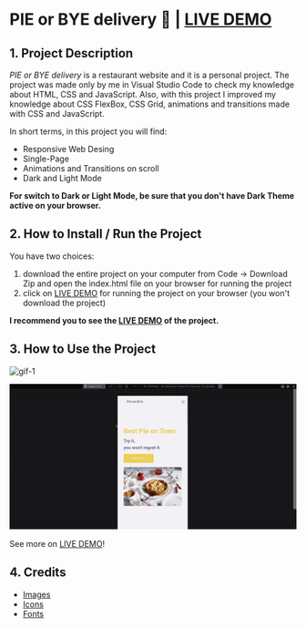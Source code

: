 # PIE or BYE delivery :pie: | [LIVE DEMO](https://rusdiana97.github.io/restaurant-website.github.io/)

## 1. Project Description

*PIE or BYE delivery* is a restaurant website and it is a personal project. The project was made only by me in Visual Studio Code to check my knowledge about HTML, CSS and JavaScript. Also, with this project I improved my knowledge about CSS FlexBox, CSS Grid, animations and transitions made with CSS and JavaScript.

In short terms, in this project you will find:

- Responsive Web Desing
- Single-Page
- Animations and Transitions on scroll 
- Dark and Light Mode 

**For switch to Dark or Light Mode, be sure that you don't have Dark Theme active on your browser.**

## 2. How to Install / Run the Project

You have two choices:
1. download the entire project on your computer from Code -> Download Zip and open the index.html file on your browser for running the project
2. click on [LIVE DEMO](https://rusdiana97.github.io/restaurant-website.github.io/) for running the project on your browser (you won't download the project)

**I recommend you to see the [LIVE DEMO](https://rusdiana97.github.io/restaurant-website.github.io/) of the project.**

## 3. How to Use the Project

![gif-1](gifs/PieOrBye-gif-1.gif)

![gif-2](gifs/PieOrBye-gif-2.gif)

See more on [LIVE DEMO](https://rusdiana97.github.io/restaurant-website.github.io/)!

## 4. Credits

 - [Images](https://unsplash.com)
 - [Icons](https://fontawesome.com)
 - [Fonts](https://fonts.google.com)
